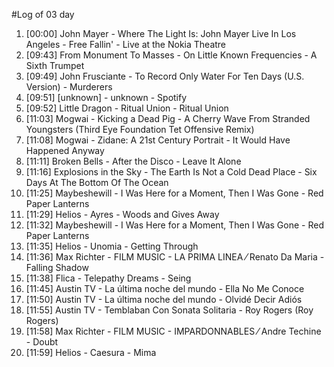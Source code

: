 #Log of 03 day

1. [00:00] John Mayer - Where The Light Is: John Mayer Live In Los Angeles - Free Fallin' - Live at the Nokia Theatre
1. [09:43] From Monument To Masses - On Little Known Frequencies - A Sixth Trumpet
1. [09:49] John Frusciante - To Record Only Water For Ten Days (U.S. Version) - Murderers
1. [09:51] [unknown] - unknown - Spotify
1. [09:52] Little Dragon - Ritual Union - Ritual Union
1. [11:03] Mogwai - Kicking a Dead Pig - A Cherry Wave From Stranded Youngsters (Third Eye Foundation Tet Offensive Remix)
1. [11:08] Mogwai - Zidane: A 21st Century Portrait - It Would Have Happened Anyway
1. [11:11] Broken Bells - After the Disco - Leave It Alone
1. [11:16] Explosions in the Sky - The Earth Is Not a Cold Dead Place - Six Days At The Bottom Of The Ocean
1. [11:25] Maybeshewill - I Was Here for a Moment, Then I Was Gone - Red Paper Lanterns
1. [11:29] Helios - Ayres - Woods and Gives Away
1. [11:32] Maybeshewill - I Was Here for a Moment, Then I Was Gone - Red Paper Lanterns
1. [11:35] Helios - Unomia - Getting Through
1. [11:36] Max Richter - FILM MUSIC - LA PRIMA LINEA ⁄ Renato Da Maria - Falling Shadow
1. [11:38] Flica - Telepathy Dreams - Seing
1. [11:45] Austin TV - La última noche del mundo - Ella No Me Conoce
1. [11:50] Austin TV - La última noche del mundo - Olvidé Decir Adiós
1. [11:55] Austin TV - Temblaban Con Sonata Solitaria - Roy Rogers (Roy Rogers)
1. [11:58] Max Richter - FILM MUSIC - IMPARDONNABLES ⁄ Andre Techine - Doubt
1. [11:59] Helios - Caesura - Mima
